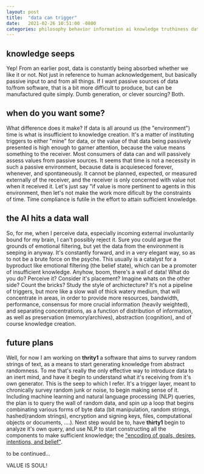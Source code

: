 ```yaml
---
layout: post
title:  "data can trigger"
date:   2021-02-26 10:51:00 -0800
categories: philosophy behavior information ai knowledge truthiness data
---
```


## knowledge seeps
Yep! From an earlier post, data is constantly being absorbed whether we like it or not. Not just in reference to human acknowledgement, but basically passive input to and from all things. If I want passive sources of data to/from software, that is a bit more difficult to produce, but can be manufactured quite simply. Dumb generation, or clever sourcing? Both. 

## when do you want some?
What difference does it make? If data is all around us (the "environment") time is what is insufficient to knowledge creation. It's a matter of instituting triggers to either "mine" for data, or the value of that data being passively presented is high enough to garner attention, because the value means something to the receiver. Most consumers of data can and will passively assess values from passive sources. It seems that time is not a necessity in such a passive environment, because data is acquieseced forever, whenever, and spontaneously. It cannot be planned, expected, or measured externally of the receiver, and the receiver is only concerned with value not when it received it. Let's just say "if value is more pertinent to agents in this environment, then let's not make the work more dificult by the constraints of time. Time compliance is futile in the effort to attain sufficient knowledge.

## the AI hits a data wall

So, for me, when I perceive data, especially incoming external involuntarily bound for my brain, I can't possibly reject it. Sure you could argue the grounds of emotional filtering, but yet the data from the environment is seeping in anyway. It's constantly forward, and in a very elegant way, so as to not be a brute force on the psyche. This usually is a catalyst for a byproduct like emotional filtering (the belief state), which can be a promoter of insufficient knowledge. Anyhow, boom, there's a wall of data! What do you do? Perceive it? Consider it's placement? Imagine whats on the other side? Count the bricks? Study the style of archictecture? It's not a pipeline of triggers, but more like a slow wall of thick watery medium, that will concentrate in areas, in order to provide more resources, bandwidth, performance, consensus for more crucial information (heavily weighted), and separating concentrations, as a function of distribution of information, as well as preservation (memory/archives), abstraction (cognition), and of course knowledge creation.

## future plans

Well, for now I am working on **thrity1** a software that aims to survey random strings of text, as a means to start generating knowledge from abstract randomness. To me that's really the only effective way to introduce data to an inert mind, and have it begin to understand what it's receiving from it's own generator. This is the seep to which I refer. It's a trigger layer, meant to chronically survey random junk or noise, to begin making sense of it. Including machine learning and natural language processing (NLP) queries, the plan is to query the wall of random data, and spin up a loop that begins combinating various forms of byte data (bit manipulation, random strings, hashed(random strings), encryption and signing keys, files, computational objects or documents, ....). Next step would be to, have **thirty1** begin to analyze it's own query, and use NLP to start constructing all the components to make sufficient knowledge; the ["encoding of goals, desires, intentions, and belief"](https://artint.info/html/ArtInt_36.html#belief-state-defn).

to be continued...

VALUE IS SOUL!